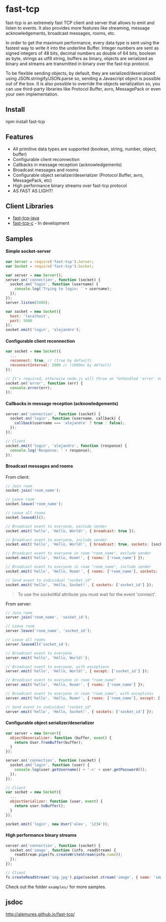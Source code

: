 fast-tcp
===

fast-tcp is an extremely fast TCP client and server that allows to emit and listen to events. It also provides more features like streaming, message acknowledgements, broadcast messages, rooms, etc.

In order to get the maximum performance, every data type is sent using the fastest way to write it into the underline Buffer. Integer numbers are sent as signed integers of 48 bits, decimal numbers as double of 64 bits, boolean as byte, strings as utf8 string, buffers as binary, objects are serialized as binary and streams are transmitted in binary over the fast-tcp protocol.

To be flexible sending objects, by default, they are serialized/deserialized using JSON.stringify/JSON.parse so, sending a Javascript object is possible out of the box. It is also possible to override the objects serialization so, you can use third-party libraries like Protocol Buffer, avro, MessagePack or even your own implementation.

## Install
npm install fast-tcp

## Features
* All primitive data types are supported (boolean, string, number, object, buffer)
* Configurable client reconnection
* Callbacks in message reception (acknowledgements)
* Broadcast messages and rooms
* Configurable object serializer/deserializer (Protocol Buffer, avro, MessagePack, etc)
* High performance binary streams over fast-tcp protocol
* AS FAST AS LIGHT!

## Client Libraries
* [fast-tcp-java](https://github.com/alemures/fast-tcp-java)
* [fast-tcp-c](https://github.com/alemures/fast-tcp-c) - In development

## Samples

#### Simple socket-server
```javascript
var Server = require('fast-tcp').Server;
var Socket = require('fast-tcp').Socket;

var server = new Server();
server.on('connection', function (socket) {
  socket.on('login', function (username) {
    console.log('Trying to login: ' + username);
  });
});
server.listen(5000);

var socket = new Socket({
  host: 'localhost',
  port: 5000
});
socket.emit('login', 'alejandro');
```

#### Configurable client reconnection
```javascript
var socket = new Socket({
  ...
  reconnect: true, // (true by default)
  reconnectInterval: 2000 // (1000ms by default)
});

// It's required, otherwise node.js will throw an "Unhandled 'error' event"
socket.on('error', function (err) {
  console.error(err);
});
```

#### Callbacks in message reception (acknowledgements)
```javascript
server.on('connection', function (socket) {
  socket.on('login', function (username, callback) {
    callback(username === 'alejandro' ? true : false);
  });
});

// Client
socket.emit('login', 'alejandro', function (response) {
  console.log('Response: ' + response);
});
```

#### Broadcast messages and rooms
From client:
```javascript
// Join room
socket.join('room_name');

// Leave room
socket.leave('room_name');

// Leave all rooms
socket.leaveAll();

// Broadcast event to everyone, exclude sender
socket.emit('hello', 'Hello, World!', { broadcast: true });

// Broadcast event to everyone, include sender
socket.emit('hello', 'Hello, World!', { broadcast: true, sockets: [socket.id] });

// Broadcast event to everyone in room "room_name", exclude sender
socket.emit('hello', 'Hello, Room!', { rooms: ['room_name'] });

// Broadcast event to everyone in room "room_name", include sender
socket.emit('hello', 'Hello, Room!', { rooms: ['room_name'], sockets: [socket.id] });

// Send event to individual "socket_id"
socket.emit('hello', 'Hello, Socket!', { sockets: ['socket_id'] });
```
> To use the *socket#id* attribute you must wait for the event 'connect'.

From server:
```javascript
// Join room
server.join('room_name', 'socket_id');

// Leave room
server.leave('room_name', 'socket_id');

// Leave all rooms
server.leaveAll('socket_id');

// Broadcast event to everyone
server.emit('hello', 'Hello, World!');

// Broadcast event to everyone, with exceptions
server.emit('hello', 'Hello, World!', { except: ['socket_id'] });

// Broadcast event to everyone in room "room_name"
server.emit('hello', 'Hello, Room!', { rooms: ['room_name'] });

// Broadcast event to everyone in room "room_name", with exceptions
server.emit('hello', 'Hello, Room!', { rooms: ['room_name'], except: ['socket_id'] });

// Send event to individual "socket_id"
server.emit('hello', 'Hello, Socket!', { sockets: ['socket_id'] });
```

#### Configurable object serializer/deserializer
```javascript
var server = new Server({
  objectDeserializer: function (buffer, event) {
    return User.fromBuffer(buffer);
  }
});

server.on('connection', function (socket) {
  socket.on('login', function (user) {
    console.log(user.getUsername() + '->' + user.getPassword());
  });
});

// Client
var socket = new Socket({
  ...
  objectSerializer: function (user, event) {
    return user.toBuffer();
  }
});

socket.emit('login', new User('alex', '1234'));
```

#### High performance binary streams
```javascript
server.on('connection', function (socket) {
  socket.on('image', function (info, readStream) {
    readStream.pipe(fs.createWriteStream(info.name));
  });
});

// Client
fs.createReadStream('img.jpg').pipe(socket.stream('image', { name: 'img.jpg' }));
```

Check out the folder `examples/` for more samples.

## jsdoc
http://alemures.github.io/fast-tcp/
